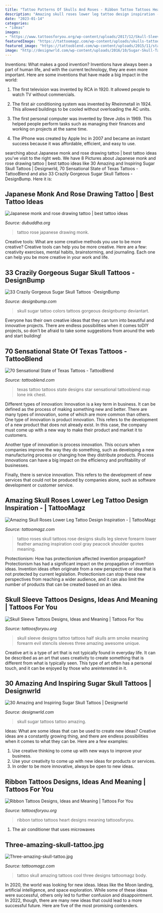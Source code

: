 ```yaml
---
title: "Tattoo Patterns Of Skulls And Roses - Ribbon Tattoo Tattoos Heart Designs Meaning Tattoosforyou"
description: "Amazing skull roses lower leg tattoo design inspiration -"
date: "2023-01-14"
categories:
- "ideas"
images:
- "https://www.tattoosforyou.org/wp-content/uploads/2017/12/Skull-Sleeve-Tattoo-Designs.jpg"
featuredImage: "https://tattoomagz.com/wp-content/uploads/skulls-tattoos-pictures-tattoo-skull-and-roses-free-download-tattoo-8255-tattoo-skull-30613.jpg"
featured_image: "https://tattooblend.com/wp-content/uploads/2015/11/state-of-texas-tattoo.jpg"
image: "http://designwrld.com/wp-content/uploads/2016/10/Sugar-Skull-Tattoo-15.jpg"
---
```



Inventions: What makes a good invention?
Inventions have always been a part of human life, and with the current technology, they are even more important. Here are some inventions that have made a big impact in the world:
1. The first television was invented by RCA in 1920. It allowed people to watch TV without commercials.

2. The first air conditioning system was invented by Rheinmetall in 1924. This allowed buildings to be cooled without overloading the AC units.

3. The first personal computer was invented by Steve Jobs in 1969. This helped people perform tasks such as managing their finances and working on projects at the same time.

4. The iPhone was created by Apple Inc in 2007 and became an instant success because it was affordable, efficient, and easy to use.

	

		
searching about Japanese monk and rose drawing tattoo | best tattoo ideas you've visit to the right web. We have 8 Pictures about Japanese monk and rose drawing tattoo | best tattoo ideas like 30 Amazing and Inspiring Sugar Skull Tattoos | Designwrld, 70 Sensational State of Texas Tattoos - TattooBlend and also 33 Crazily Gorgeous Sugar Skull Tattoos -DesignBump. Here it is:
		
    
## Japanese Monk And Rose Drawing Tattoo | Best Tattoo Ideas

<img loading=lazy src="http://i0.wp.com/www.dubuddha.org/wp-content/uploads/2015/01/Japanese-monk-and-rose-drawing-tattoo.jpg?resize=439%2C616" onerror="this.onerror=null;this.src='https://tse1.mm.bing.net/th?id=OIP.OxTrlel5p61P7AYq01jOfQAAAA&amp;pid=15.1';" alt="Japanese monk and rose drawing tattoo | best tattoo ideas">

_Source: dubuddha.org_

>tattoo rose japanese drawing monk. 

	

Creative tools: What are some creative methods you use to be more creative?
Creative tools can help you be more creative. Here are a few: creativity exercises, mental habits, brainstorming, and journaling. Each one can help you be more creative in your work and life.

    
## 33 Crazily Gorgeous Sugar Skull Tattoos -DesignBump

<img loading=lazy src="https://cdn.designbump.com/wp-content/uploads/2015/07/Sugar-Skull-Tattoo-images.jpg" onerror="this.onerror=null;this.src='https://tse4.mm.bing.net/th?id=OIP.8SMbs98cDdGj9rEWxtDR8AHaEO&amp;pid=15.1';" alt="33 Crazily Gorgeous Sugar Skull Tattoos -DesignBump">

_Source: designbump.com_

>skull sugar tattoo colors tattoos gorgeous designbump deviantart. 

	

Everyone has their own creative ideas that they can turn into beautiful and innovative projects. There are endless possibilities when it comes toDIY projects, so don't be afraid to take some suggestions from around the web and start building!

    
## 70 Sensational State Of Texas Tattoos - TattooBlend

<img loading=lazy src="https://tattooblend.com/wp-content/uploads/2015/11/state-of-texas-tattoo.jpg" onerror="this.onerror=null;this.src='https://tse1.mm.bing.net/th?id=OIP.-WguiJYEcSNJEdDRG2d9KgHaKX&amp;pid=15.1';" alt="70 Sensational State of Texas Tattoos - TattooBlend">

_Source: tattooblend.com_

>texas tattoo tattoos state designs star sensational tattooblend map lone ink chest. 

	

Different types of innovation:
Innovation is a key term in business. It can be defined as the process of making something new and better. There are many types of innovation, some of which are more common than others. 
One type of innovation is product innovation. This refers to the development of a new product that does not already exist. In this case, the company must come up with a new way to make their product and market it to customers. 

Another type of innovation is process innovation. This occurs when companies improve the way they do something, such as developing a new manufacturing process or changing how they distribute products. Process innovations can have a big impact on the efficiency and profitability of businesses. 

Finally, there is service innovation. This refers to the development of new services that could not be produced by companies alone, such as software development or customer service.

    
## Amazing Skull Roses Lower Leg Tattoo Design Inspiration - | TattooMagz

<img loading=lazy src="https://tattoomagz.com/wp-content/uploads/skulls-tattoos-pictures-tattoo-skull-and-roses-free-download-tattoo-8255-tattoo-skull-30613.jpg" onerror="this.onerror=null;this.src='https://tse2.mm.bing.net/th?id=OIP.l9m2hotHIAJ1uHiwz1cxPQHaJ4&amp;pid=15.1';" alt="Amazing Skull Roses Lower Leg Tattoo Design Inspiration - | TattooMagz">

_Source: tattoomagz.com_

>tattoo roses skull tattoos rose designs skulls leg sleeve forearm lower feather amazing inspiration cool gray peacock shoulder quotes meaning. 

	

Protectionism: How has protectionism affected invention propagation?
Protectionism has had a significant impact on the propagation of invention ideas. Invention ideas often originate from a new perspective or idea that is not protected by current legislation. Protectionism can stop these new perspectives from reaching a wider audience, and it can also limit the number of products that can be created based on an idea.

    
## Skull Sleeve Tattoos Designs, Ideas And Meaning | Tattoos For You

<img loading=lazy src="https://www.tattoosforyou.org/wp-content/uploads/2017/12/Skull-Sleeve-Tattoo-Designs.jpg" onerror="this.onerror=null;this.src='https://tse3.mm.bing.net/th?id=OIP.jrvkwyjd8MbDPmd_xmdNjQHaPp&amp;pid=15.1';" alt="Skull Sleeve Tattoos Designs, Ideas and Meaning | Tattoos For You">

_Source: tattoosforyou.org_

>skull sleeve designs tattoo tattoos half skulls arm smoke meaning forearm evil stencils sleeves three amazing awesome unique. 

	

Creative art is a type of art that is not typically found in everyday life. It can be described as an art that uses creativity to create something that is different from what is typically seen. This type of art often has a personal touch, and it can be enjoyed by those who areinterested in it.

    
## 30 Amazing And Inspiring Sugar Skull Tattoos | Designwrld

<img loading=lazy src="http://designwrld.com/wp-content/uploads/2016/10/Sugar-Skull-Tattoo-15.jpg" onerror="this.onerror=null;this.src='https://tse1.mm.bing.net/th?id=OIP.t9_U1hfDZ01ZeJ_roD0ZKAHaHa&amp;pid=15.1';" alt="30 Amazing and Inspiring Sugar Skull Tattoos | Designwrld">

_Source: designwrld.com_

>skull sugar tattoos tattoo amazing. 

	

Ideas: What are some ideas that can be used to create new ideas?
Creative ideas are a constantly growing thing, and there are endless possibilities when it comes to what they can be. Here are a few examples:
1. Use creative thinking to come up with new ways to improve your business.
2. Use your creativity to come up with new ideas for products or services.
3. In order to be more innovative, always be open to new ideas.

    
## Ribbon Tattoos Designs, Ideas And Meaning | Tattoos For You

<img loading=lazy src="http://www.tattoosforyou.org/wp-content/uploads/2013/11/Heart-Ribbon-Tattoo.jpg" onerror="this.onerror=null;this.src='https://tse3.mm.bing.net/th?id=OIP.oj4mFq1oogzYo08H7xWWDAHaJ4&amp;pid=15.1';" alt="Ribbon Tattoos Designs, Ideas and Meaning | Tattoos For You">

_Source: tattoosforyou.org_

>ribbon tattoo tattoos heart designs meaning tattoosforyou. 

	

1. The air conditioner that uses microwaves

    
## Three-amazing-skull-tattoo.jpg

<img loading=lazy src="http://tattoomagz.com/wp-content/uploads/Tattoos/Three-amazing-skull-tattoo.jpg" onerror="this.onerror=null;this.src='https://tse3.mm.bing.net/th?id=OIP.4OooNJqe1IWJ-Rs5G8GOHAHaFU&amp;pid=15.1';" alt="Three-amazing-skull-tattoo.jpg">

_Source: tattoomagz.com_

>tattoo skull amazing tattoos cool three designs tattoomagz body. 

	

In 2020, the world was looking for new ideas. Ideas like the Moon landing, artificial intelligence, and space exploration. While some of these ideas were successful, others only led to further confusion and disappointment. In 2022, though, there are many new ideas that could lead to a more successful future. Here are five of the most promising contenders.

